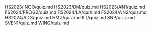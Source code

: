 HS2023/INCO/quiz.md
HS2023/DM/quiz.md
HS2023/AN1/quiz.md
FS2024/PROG2/quiz.md
FS2024/LA/quiz.md
FS2024/AN2/quiz.md
HS2024/ADS/quiz.md
HM2/quiz.md
KT/quiz.md
SNP/quiz.md
SVEN1/quiz.md
WING/quiz.md
